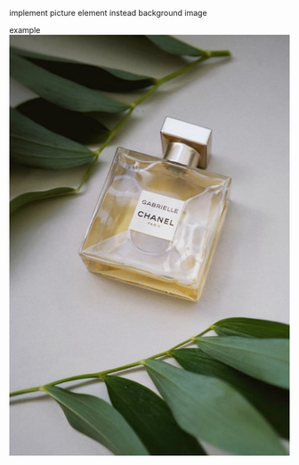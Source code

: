 implement picture element instead background image

example
<picture>
	<source media="(max-width: 460px)" srcset="./images/image-product-mobile.jpg">
	<img src="./images/image-product-desktop.jpg" alt="{your alt text goes here}">
</picture>